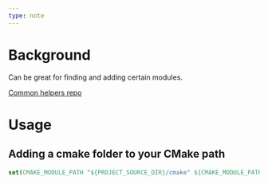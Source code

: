 ```yaml
---
type: note
---
```

# Background
Can be great for finding and adding certain modules.

[Common helpers repo](https://github.com/CLIUtils/cmake)

# Usage
## Adding a cmake folder to your CMake path
```cmake
set(CMAKE_MODULE_PATH "${PROJECT_SOURCE_DIR}/cmake" ${CMAKE_MODULE_PATH})
```
